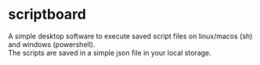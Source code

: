 # scriptboard
A simple desktop software to execute saved script files on linux/macos (sh) and windows (powershell).  
The scripts are saved in a simple json file in your local storage.  
